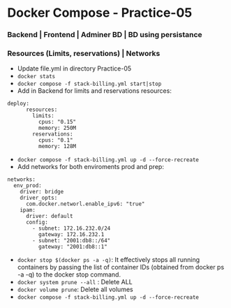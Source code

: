 # Docker Compose - Practice-05
### Backend | Frontend | Adminer BD | BD using persistance
### Resources (Limits, reservations) | Networks

- Update file.yml in directory Practice-05
- `docker stats`
- `docker compose -f stack-billing.yml start|stop`
- Add in Backend for limits and reservations resources:
```
deploy:
      resources:
        limits:
          cpus: "0.15"
          memory: 250M
        reservations:
          cpus: "0.1"
          memory: 128M
```
- `docker compose -f stack-billing.yml up -d --force-recreate`
- Add networks for both enviroments prod and prep:
```
networks:
  env_prod:
    driver: bridge
    driver_opts:
      com.docker.networl.enable_ipv6: "true"
    ipam:
      driver: default
      config:
        - subnet: 172.16.232.0/24
          gateway: 172.16.232.1
        - subnet: "2001:db8::/64"
          gateway: "2001:db8::1"
```
- `docker stop $(docker ps -a -q)`: It effectively stops all running containers by passing the list of container IDs (obtained from docker ps -a -q) to the docker stop command.
- `docker system prune --all` : Delete ALL
- `docker volume prune`: Delete all volumes
- `docker compose -f stack-billing.yml up -d --force-recreate`